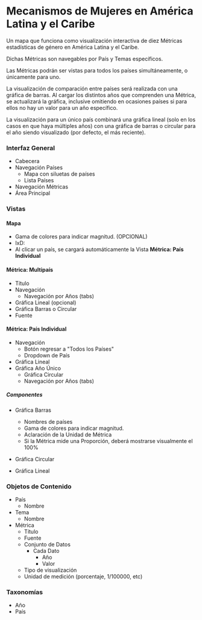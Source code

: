 # Mecanismos de Mujeres en América Latina y el Caribe

Un mapa que funciona como visualización interactiva de diez Métricas estadísticas de género en América Latina y el Caribe.

Dichas Métricas son navegables por País y Temas específicos.

Las Métricas podrán ser vistas para todos los países simultáneamente, o únicamente para uno.

La visualización de comparación entre países será realizada con una gráfica de barras. Al cargar los distintos años que comprenden una Métrica, se actualizará la gráfica, inclusive omitiendo en ocasiones países si para ellos no hay un valor para un año específico.

La visualización para un único país combinará una gráfica lineal (solo en los casos en que haya múltiples años) con una gráfica de barras o circular para el año siendo visualizado (por defecto, el más reciente).




### Interfaz General

- Cabecera
- Navegación Países
  - Mapa con siluetas de países
  - Lista Países
- Navegación Métricas
- Área Principal

### Vistas


#### Mapa

- Gama de colores para indicar magnitud. (OPCIONAL)
- IxD:
- Al clicar un país, se cargará automáticamente la Vista **Métrica: País Individual**

#### Métrica: Multipaís

- Título
- Navegación
  - Navegación por Años (tabs)
- Gráfica Lineal (opcional)
- Gráfica Barras o Circular
- Fuente

#### Métrica: País Individual

  - Navegación
    - Botón regresar a "Todos los Países"
    - Dropdown de País
  - Gráfica Lineal
  - Gráfica Año Único
    - Gráfica Circular
    - Navegación por Años (tabs)



##### Componentes

- Gráfica Barras
  - Nombres de países
  - Gama de colores para indicar magnitud.
  - Aclaración de la Unidad de Métrica
  - Si la Métrica mide una Proporción, deberá mostrarse visualmente el 100%

- Gráfica Circular

- Gráfica Lineal


### Objetos de Contenido

- País
  - Nombre
- Tema
  - Nombre
- Métrica
  - Título
  - Fuente
  - Conjunto de Datos
    - Cada Dato
      - Año
      - Valor
  - Tipo de visualización
  - Unidad de medición (porcentaje, 1/100000, etc)


### Taxonomías

- Año
- País
